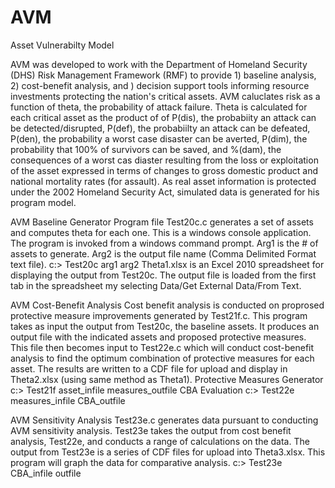 AVM
===

Asset Vulnerabilty Model

AVM was developed to work with the Department of Homeland Security (DHS) Risk Management Framework (RMF) to provide 1) baseline analysis, 2) cost-benefit analysis, and ) decision support tools informing resource investments protecting the nation's critical assets.  AVM caluclates risk as a function of theta, the probability of attack failure.  Theta is calculated for each critical asset as the product of of P(dis), the probabiity an attack can be detected/disrupted, P(def), the probabiilty an attack can be defeated, P(den), the probability a worst case disaster can be averted, P(dim), the probability that 100% of survivors can be saved, and %(dam), the consequences of a worst cas diaster resulting from the loss or exploitation of the asset expressed in terms of changes to gross domestic product and national mortality rates (for assault).  As real asset information is protected under the 2002 Homeland Security Act, simulated data is generated for his program model.

AVM Baseline Generator
Program file Test20c.c generates a set of assets and computes theta for each one.  This is a windows console application. The program is invoked from a windows command prompt.  Arg1 is the # of assets to generate.  Arg2 is the output file name (Comma Delimited Format text file).
c:> Test20c arg1 arg2 
Theta1.xlsx is an Excel 2010 spreadsheet for displaying the output from Test20c.  The output file is loaded from the first tab in the spreadsheet my selecting Data/Get External Data/From Text.

AVM Cost-Benefit Analysis
Cost benefit analysis is conducted on proprosed protective measure improvements generated by Test21f.c.  This program takes as input the output from Test20c, the baseline assets.  It produces an output file with the indicated assets and proposed protective measures.  This file then becomes input to Test22e.c which will conduct cost-benefit analysis to find the optimum combination of protective measures for each asset.  The results are written to a CDF file for upload and display in Theta2.xlsx (using same method as Theta1).
Protective Measures Generator
c:> Test21f asset_infile measures_outfile
CBA Evaluation
c:> Test22e measures_infile CBA_outfile

AVM Sensitivity Analysis 
Test23e.c generates data pursuant to conducting AVM sensitivity analysis.  Test23e takes the output from cost benefit analysis, Test22e, and conducts a range of calculations on the data.  The output from Test23e is a series of CDF files for upload into Theta3.xlsx.  This program will graph the data for comparative analysis.
c:> Test23e CBA_infile outfile
